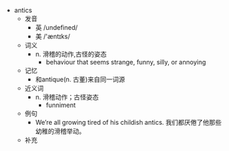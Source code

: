 - antics
  - 发音
    - 英 /undefined/
    - 美 /'æntɪks/
  - 词义
    - n. 滑稽的动作,古怪的姿态
      - behaviour that seems strange, funny, silly, or annoying
  - 记忆
    - 和antique(n. 古董)来自同一词源
  - 近义词
    - n. 滑稽动作；古怪姿态
      - funniment
  - 例句
    - We’re all growing tired of his childish antics. 我们都厌倦了他那些幼稚的滑稽举动。
  - 补充